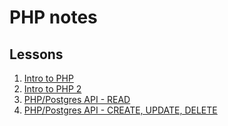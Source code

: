 # PHP notes

## Lessons

1. [Intro to PHP](PHP.md)
1. [Intro to PHP 2](PHP2.md)
1. [PHP/Postgres API - READ](API.md)
1. [PHP/Postgres API - CREATE, UPDATE, DELETE](API2.md)

